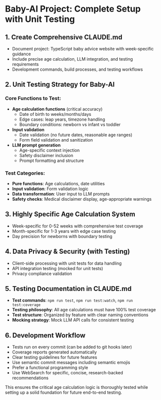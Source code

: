 # Baby-AI Project: Complete Setup with Unit Testing

## 1. Create Comprehensive CLAUDE.md

- Document project: TypeScript baby advice website with week-specific guidance
- Include precise age calculation, LLM integration, and testing requirements
- Development commands, build processes, and testing workflows

## 2. Unit Testing Strategy for Baby-AI

### Core Functions to Test:

- **Age calculation functions** (critical accuracy)
  - Date of birth to weeks/months/days
  - Edge cases: leap years, timezone handling
  - Boundary conditions: newborn vs infant vs toddler
- **Input validation**
  - Date validation (no future dates, reasonable age ranges)
  - Form field validation and sanitization
- **LLM prompt generation**
  - Age-specific context injection
  - Safety disclaimer inclusion
  - Prompt formatting and structure

### Test Categories:

- **Pure functions**: Age calculations, date utilities
- **Input validation**: Form validation logic
- **Data transformation**: User input to LLM prompts
- **Safety checks**: Medical disclaimer display, age-appropriate warnings

## 3. Highly Specific Age Calculation System

- Week-specific for 0-52 weeks with comprehensive test coverage
- Month-specific for 1-3 years with edge case testing
- Day precision for newborns with boundary testing

## 4. Data Privacy & Security (with Testing)

- Client-side processing with unit tests for data handling
- API integration testing (mocked for unit tests)
- Privacy compliance validation

## 5. Testing Documentation in CLAUDE.md

- **Test commands**: `npm run test`, `npm run test:watch`, `npm run test:coverage`
- **Testing philosophy**: All age calculations must have 100% test coverage
- **Test structure**: Organized by feature with clear naming conventions
- **Mocking strategy**: Mock LLM API calls for consistent testing

## 6. Development Workflow

- Tests run on every commit (can be added to git hooks later)
- Coverage reports generated automatically
- Clear testing guidelines for future features
- Use semantic commit messages including semantic emojis
- Prefer a functional programming style
- Use WebSearch for specific, concise, research-backed recommendations

This ensures the critical age calculation logic is thoroughly tested while setting up a solid foundation for future end-to-end testing.